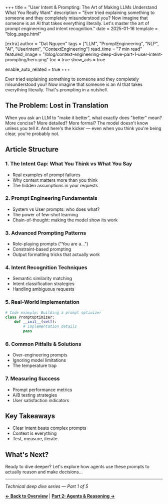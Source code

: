 +++
title = "User Intent & Prompting: The Art of Making LLMs Understand What You Really Want"
description = "Ever tried explaining something to someone and they completely misunderstood you? Now imagine that someone is an AI that takes everything literally. Let's master the art of prompt engineering and intent recognition."
date = 2025-01-16
template = "blog_page.html"

[extra]
author = "Dat Nguyen"
tags = ["LLM", "PromptEngineering", "NLP", "AI", "UserIntent", "ContextEngineering"]
read_time = "7 min read"
featured_image = "/blog/context-engineering-deep-dive-part-1-user-intent-prompting/hero.png"
toc = true
show_ads = true

enable_auto_related = true
+++

Ever tried explaining something to someone and they completely misunderstood you? Now imagine that someone is an AI that takes everything literally. That's prompting in a nutshell.

<!-- more -->

## The Problem: Lost in Translation

When you ask an LLM to "make it better", what exactly does "better" mean? More concise? More detailed? More formal? The model doesn't know unless you tell it. And here's the kicker — even when you think you're being clear, you're probably not.

## Article Structure

### 1. **The Intent Gap: What You Think vs What You Say**
- Real examples of prompt failures
- Why context matters more than you think
- The hidden assumptions in your requests

### 2. **Prompt Engineering Fundamentals**
- System vs User prompts: who does what?
- The power of few-shot learning
- Chain-of-thought: making the model show its work

### 3. **Advanced Prompting Patterns**
- Role-playing prompts ("You are a...")
- Constraint-based prompting
- Output formatting tricks that actually work

### 4. **Intent Recognition Techniques**
- Semantic similarity matching
- Intent classification strategies
- Handling ambiguous requests

### 5. **Real-World Implementation**
```python
# Code example: Building a prompt optimizer
class PromptOptimizer:
    def __init__(self):
        # Implementation details
        pass
```

### 6. **Common Pitfalls & Solutions**
- Over-engineering prompts
- Ignoring model limitations
- The temperature trap

### 7. **Measuring Success**
- Prompt performance metrics
- A/B testing strategies
- User satisfaction indicators

## Key Takeaways

- Clear intent beats complex prompts
- Context is everything
- Test, measure, iterate

## What's Next?

Ready to dive deeper? Let's explore how agents use these prompts to actually reason and make decisions...

---

*Technical deep dive series — Part 1 of 5*

**[← Back to Overview](/blog/internal/context-engineering-modern-llm-ecosystem/)** | **[Part 2: Agents & Reasoning →](/blog/internal/context-engineering-deep-dive-part-2-agents-reasoning/)**

